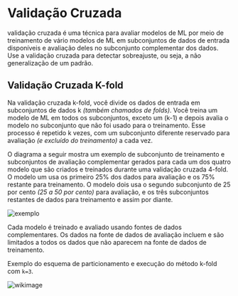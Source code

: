 # Validação Cruzada

validação cruzada é uma técnica para avaliar modelos de ML por meio de treinamento de vário modelos de ML em subconjuntos de dados de entrada disponíveis e avaliação deles no subconjunto complementar dos dados. Use a validação cruzada para detectar sobreajuste, ou seja, a não generalização de um padrão.


## Validação Cruzada K-fold

Na validação cruzada k-fold, você divide os dados de entrada em subconjuntos de dados k *(também chamados de folds)*. Você treina um modelo de ML em todos os subconjuntos, exceto um (k-1) e depois avalia o modelo no subconjunto que não foi usado para o treinamento. Esse processo é repetido k vezes, com um subconjunto diferente reservado para avaliação *(e excluído do treinamento)* a cada vez.


O diagrama a seguir mostra um exemplo de subconjunto de treinamento e subconjuntos de avaliação complementar gerados para cada um dos quatro modelo que são criados e treinados durante uma validação cruzada 4-fold. O modelo um usa os primeiro 25% dos dados para avaliação e os 75% restante para treinamento. O modelo dois usa o segundo subconjunto de 25 por cento *(25 a 50 por cento)* para avaliação, e os três subconjuntos restantes de dados para treinamento e assim por diante.

![exemplo](https://amzn.to/2ZHKsqj)

Cada modelo é treinado e avaliado usando fontes de dados complementares. Os dados na fonte de dados de avaliação incluem e são limitados a todos os dados que não aparecem na fonte de dados de treinamento. 

Exemplo do esquema de particionamento e execução do método k-fold com `k=3`.

![wikimage](https://bit.ly/3c2fWfZ)
